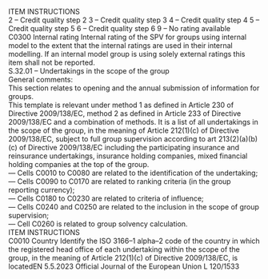  
ITEM  INSTRUCTIONS  
2 – Credit quality step 2 
3 – Credit quality step 3 
4 – Credit quality step 4 
5 – Credit quality step 5 
6 – Credit quality step 6 
9 – No rating available  
C0300  Internal rating  Internal rating of the SPV for groups using internal model to the extent that the internal 
ratings are used in their internal modelling. If an internal model group is using solely 
external ratings this item shall not be reported.  
S.32.01 – Undertakings in the scope of the group  
General comments:  
This section relates to opening and the annual submission of information for groups.  
This template is relevant under method 1 as defined in Article 230 of Directive 2009/138/EC, method 2 as defined in 
Article 233 of Directive 2009/138/EC and a combination of methods. It is a list of all undertakings in the scope of the 
group, in the meaning of Article 212(1)(c) of Directive 2009/138/EC, subject to full group supervision according to art 
213(2)(a)(b)(c) of Directive 2009/138/EC including the participating insurance and reinsurance undertakings, insurance 
holding companies, mixed financial holding companies at the top of the group.  
— Cells C0010 to C0080 are related to the identification of the undertaking;  
— Cells C0090 to C0170 are related to ranking criteria (in the group reporting currency);  
— Cells C0180 to C0230 are related to criteria of influence;  
— Cells C0240 and C0250 are related to the inclusion in the scope of group supervision;  
— Cell C0260 is related to group solvency calculation.  
ITEM  INSTRUCTIONS  
C0010  Country  Identify the ISO 3166–1 alpha–2 code of the country in which the registered head 
office of each undertaking within the scope of the group, in the meaning of 
Article 212(1)(c) of Directive 2009/138/EC, is locatedEN  5.5.2023 Official Journal of the European Union L 120/1533